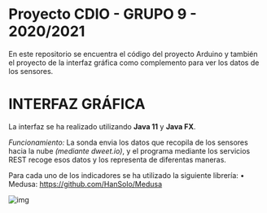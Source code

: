 # Proyecto CDIO - GRUPO 9 - 2020/2021

En este repositorio se encuentra el código del proyecto Arduino y también el proyecto de la interfaz gráfica como complemento para ver los datos de los sensores.


# **INTERFAZ GRÁFICA**
La interfaz se ha realizado utilizando **Java 11** y **Java FX**.

_Funcionamiento:_ La sonda envia los datos que recopila de los sensores hacia la nube _(mediante dweet.io)_, y el programa mediante los servicios REST recoge esos datos y los representa de diferentas maneras.

Para cada uno de los indicadores se ha utilizado la siguiente librería:
• Medusa: https://github.com/HanSolo/Medusa

![img](https://cdn.discordapp.com/attachments/769489644194627614/809581319436763196/unknown.png)

